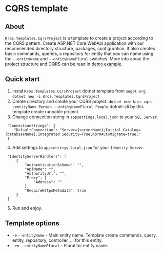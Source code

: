 ﻿# CQRS template

## About
`Kros.Templates.CqrsProject` is a template to create a project according to the CQRS pattern.
Create ASP.NET Core WebApi application with our recommended directory structure, packages, configuration.
It also creates basic commands, queries, a repository for entity that you can name using the `--entityName` and `--entityNamePlural` switches. More info about the project structure and CQRS can be read in [demo example](https://github.com/Kros-sk/Kros.AspNetCore.BestPractices/blob/master/README.md).

## Quick start

1. Instal `Kros.Templates.CqrsProject` dotnet template from `nuget.org`.
   `dotnet new -i Kros.Templates.CqrsProject`
2. Create directory and create your CQRS project.
   `dotnet new kros-cqrs --entityName Person --entityNamePlural People`
   dotnet-cli by this template create runnable project.
3. Change connection string in `appsettings.local.json` to your `SQL Server`.

```
 "ConnectionStrings": {
    "DefaultConnection": "Server={serverName};Initial Catalog={databaseName};Integrated Security=True;KormAutoMigrate=true;"
 }
```
4. Add settings to `appsettings.local.json` for your `Identity Server`.

```
 "IdentityServerHandlers": [
     {
         "AuthenticationScheme": "",
         "ApiName": "",
         "AuthorityUrl": "",
         "Proxy": {
             "Address": ""
         },
         "RequireHttpsMetadata": true
     }
 ]
```

5. Run and enjoy.

## Template options

- `-e` `--entityName` - Main entity name. Template create commands, query, entity, repository, controller, ... for this entity.
- `-en` `--entityNamePlural` - Plural for entity name.

